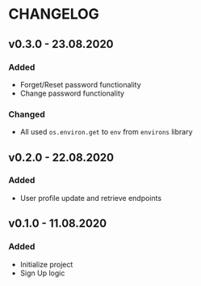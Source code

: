 # CHANGELOG

## v0.3.0 - 23.08.2020

### Added

* Forget/Reset password functionality
* Change password functionality

### Changed

* All used `os.environ.get` to `env` from `environs` library

## v0.2.0 - 22.08.2020

### Added

* User profile update and retrieve endpoints

## v0.1.0 - 11.08.2020

### Added

* Initialize project
* Sign Up logic
